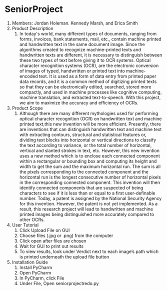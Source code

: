 # SeniorProject
1. Members: Jordan Holeman. Kennedy Marsh, and Erica Smith
2. Product Description
   1. In today's world, many different types of documents, ranging from forms,
invoices, bank statements, mail, etc., contain machine printed and handwritten 
text in the same document image. Since the algorithms created to recognize machine-printed
texts and handwritten texts are different, it is necessary to distinguish between these two 
types of text before giving it to OCR systems. Optical character recognition systems (OCR), 
are the electronic conversion of images of typed, handwritten or printed text into machine-encoded text.
It is used as a form of data entry from printed paper data records, and it is a common method of digitizing 
printed texts so that they can be electronically edited, searched, stored more compactly, and used in machine processes 
like cognitive computing, machine translation, and extracted text-to-speech. With this project, we aim to maximize the accuracy and efficiency of OCRs.
3. Product Scope
   1. Although there are many different mythologies used for performing optical character recognition (OCR) on handwritten 
text and machine printed text,this new invention will be more efficient. Presently, there are inventions that can distinguish 
handwritten text and machine text with extracting contours, structural and statistical features or, dividing text blocks into 
horizontal or vertical directions to classify the text according to variance, or the total number of horizontal, vertical and slanted strokes in text, 
etc. However, this new invention uses a new method which is to enclose each connected component within a rectangular or bounding box and computing its 
height and width to get the sum and the maximum horizontal run. The sum is all the pixels corresponding to the connected component and the horizontal run 
is the longest consecutive number of horizontal pixels in the corresponding connected component. This invention will then identify connected components that 
are suspected of being characters to see if it is less than or equal to a first user-definable number. Today, a patent is assigned by the National Security Agency for this invention. 
However, the patent is not yet implemented. As a result, this research project will lead to handwritten and machine printed images being distinguished more accurately compared to other OCRs.
4. User Tutorial
   1. Click Upload File on GUI
   2. Choose files (.jpg or .png) from the computer
   3. Click open after files are chosen
   4. Wait for GUI to print out results
   5. To view results, look under Verdict next to each image’s path which is
      printed underneath the upload file button
5. Installation Guide 
   1. Install PyCharm
   2. Open PyCharm
   3. In PyCharm, click File
   4. Under File, Open seniorprojectredo.py
